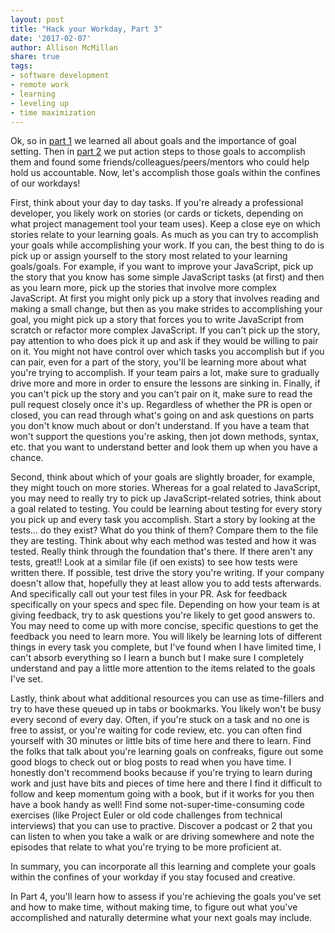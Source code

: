 ```yaml
---
layout: post
title: "Hack your Workday, Part 3"
date: '2017-02-07'
author: Allison McMillan
share: true
tags:
- software development
- remote work
- learning
- leveling up
- time maximization
---
```


Ok, so in [part 1](http://daydreamsinruby.com/hack-your-workday-p1/) we learned all about goals and the importance of goal setting. Then in [part 2](http://daydreamsinruby.com/hack-your-workday-p2/) we put action steps to those goals to accomplish them and found some friends/colleagues/peers/mentors who could help hold us accountable. Now, let's accomplish those goals within the confines of our workdays!

First, think about your day to day tasks. If you're already a professional developer, you likely work on stories (or cards or tickets, depending on what project management tool your team uses). Keep a close eye on which stories relate to your learning goals. As much as you can try to accomplish your goals while accomplishing your work. If you can, the best thing to do is pick up or assign yourself to the story most related to your learning goals/goals. For example, if you want to improve your JavaScript, pick up the story that you know has some simple JavaScript tasks (at first) and then as you learn more, pick up the stories that involve more complex JavaScript. At first you might only pick up a story that involves reading and making a small change, but then as you make strides to accomplishing your goal, you might pick up a story that forces you to write JavaScript from scratch or refactor more complex JavaScript. If you can't pick up the story, pay attention to who does pick it up and ask if they would be willing to pair on it. You might not have control over which tasks you accomplish but if you can pair, even for a part of the story, you'll be learning more about what you're trying to accomplish. If your team pairs a lot, make sure to gradually drive more and more in order to ensure the lessons are sinking in. Finally, if you can't pick up the story and you can't pair on it, make sure to read the pull request closely once it's up. Regardless of whether the PR is open or closed, you can read through what's going on and ask questions on parts you don't know much about or don't understand. If you have a team that won't support the questions you're asking, then jot down methods, syntax, etc. that you want to understand better and look them up when you have a chance.

Second, think about which of your goals are slightly broader, for example, they might touch on more stories. Whereas for a goal related to JavaScript, you may need to really try to pick up JavaScript-related sotries, think about a goal related to testing. You could be learning about testing for every story you pick up and every task you accomplish. Start a story by looking at the tests... do they exist? What do you think of them? Compare them to the file they are testing. Think about why each method was tested and how it was tested. Really think through the foundation that's there. If there aren't any tests, great!! Look at a similar file (if oen exists) to see how tests were written there. If possible, test drive the story you're writing. If your company doesn't allow that, hopefully they at least allow you to add tests afterwards. And specifically call out your test files in your PR. Ask for feedback specifically on your specs and spec file. Depending on how your team is at giving feedback, try to ask questions you're likely to get good answers to. You may need to come up with more concise, specific questions to get the feedback you need to learn more. You will likely be learning lots of different things in every task you complete, but I've found when I have limited time, I can't absorb everything so I learn a bunch but I make sure I completely understand and pay a little more attention to the items related to the goals I've set.

Lastly, think about what additional resources you can use as time-fillers and try to have these queued up in tabs or bookmarks. You likely won't be busy every second of every day. Often, if you're stuck on a task and no one is free to assist, or you're waiting for code review, etc. you can often find yourself with 30 minutes or little bits of time here and there to learn. Find the folks that talk about you're learning goals on confreaks, figure out some good blogs to check out or blog posts to read when you have time. I honestly don't recommend books because if you're trying to learn during work and just have bits and pieces of time here and there I find it difficult to follow and keep momentum going with a book, but if it works for you then have a book handy as well! Find some not-super-time-consuming code exercises (like Project Euler or old code challenges from technical interviews) that you can use to practive. Discover a podcast or 2 that you can listen to when you take a walk or are driving somewhere and note the episodes that relate to what you're trying to be more proficient at.

In summary, you can incorporate all this learning and complete your goals within the confines of your workday if you stay focused and creative.

In Part 4, you'll learn how to assess if you're achieving the goals you've set and how to make time, without making time, to figure out what you've accomplished and naturally determine what your next goals may include.

